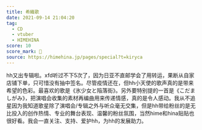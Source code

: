 ```yaml
---
title: 希織歌
date: 2021-09-14 21:04:20
tag:
  - CD
  - vtuber
  - HIMEHINA
score: 10
score_mark: 🥕
source: https://himehina.jp/pages/special?t=kiryca
---
```

hh又出专辑啦。xfd听过不下5次了，因为日亚不直邮学会了用转运，果断从自家店铺下单，只可惜没有抽中签名。尽管疫情还在，但hh小天使的歌声真的是带来希望的色彩。最喜欢的歌是《氷少女と陥落街》。另外要特别提的一首是《こだましがみ》，把演唱会收集的素材再编曲用来传递情感，真的是令人感动。我从不追星因为我知道歌星除了演唱会/专辑之外与听众毫无交集，但是hh带给粉丝的是无比投入的创作热情、专业的舞台表现、温馨的粉丝氛围，当然hime和hina贴贴也很好看。我会一直关注、支持、爱护hh，为hh的发展助力。
